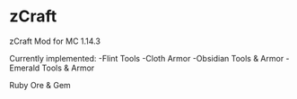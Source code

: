 # zCraft
zCraft Mod for MC 1.14.3




Currently implemented:
-Flint Tools
-Cloth Armor
-Obsidian Tools & Armor
-Emerald Tools & Armor

Ruby Ore & Gem
